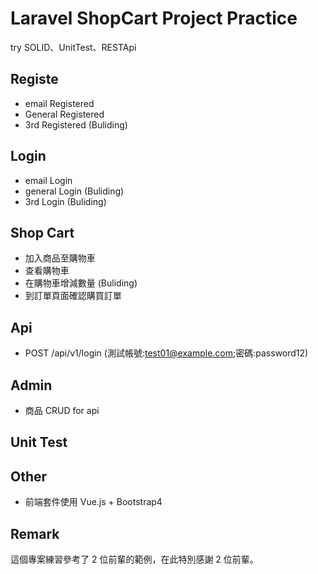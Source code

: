 # Laravel ShopCart Project Practice

try SOLID、UnitTest、RESTApi

## Registe

-   email Registered
-   General Registered 
-   3rd Registered (Buliding)

## Login

-   email Login
-   general Login (Buliding)
-   3rd Login (Buliding)

## Shop Cart

-   加入商品至購物車
-   查看購物車
-   在購物車增減數量 (Buliding)
-   到訂單頁面確認購買訂單

## Api

-   POST /api/v1/login (測試帳號:test01@example.com;密碼:password12)

## Admin

-   商品 CRUD for api

## Unit Test

## Other

-   前端套件使用 Vue.js + Bootstrap4

## Remark

這個專案練習參考了 2 位前輩的範例，在此特別感謝 2 位前輩。
